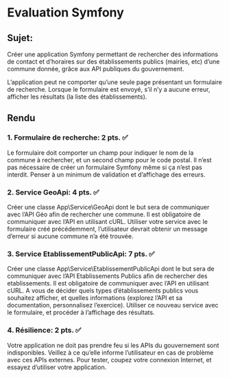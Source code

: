 # Evaluation Symfony

## Sujet:
Créer une application Symfony permettant de rechercher des informations de contact et d’horaires sur des établissements publics (mairies, etc) d’une commune donnée, grâce aux API publiques du gouvernement.

L’application peut ne comporter qu’une seule page présentant un formulaire de recherche.
Lorsque le formulaire est envoyé, s’il n’y a aucune erreur, afficher les résultats (la liste des établissements).

## Rendu
### 1. Formulaire de recherche: 2 pts. :white_check_mark:
Le formulaire doit comporter un champ pour indiquer le nom de la commune à rechercher, et un second champ pour le code postal. Il n’est pas nécessaire de créer un formulaire Symfony même si ça n’est pas interdit. Penser à un minimum de validation et d’affichage des erreurs.
### 2. Service GeoApi: 4 pts. :white_check_mark:
Créer une classe App\Service\GeoApi dont le but sera de communiquer avec l’API Géo afin de rechercher une commune.
Il est obligatoire de communiquer avec l’API en utilisant cURL.
Utiliser votre service avec le formulaire créé précédemment, l’utilisateur devrait obtenir un message d’erreur si aucune commune n’a été trouvée.
### 3. Service EtablissementPublicApi: 7 pts. :white_check_mark:
Créer une classe App\Service\EtablissementPublicApi dont le but sera de communiquer avec l’API Etablissements Publics afin de rechercher des etablissements.
Il est obligatoire de communiquer avec l’API en utilisant cURL.
A vous de décider quels types d’établissements publics vous souhaitez afficher, et quelles informations (explorez l’API et sa documentation, personnalisez l’exercice).
Utiliser ce nouveau service avec le formulaire, et procéder à l’affichage des résultats.
### 4. Résilience: 2 pts. :white_check_mark:
Votre application ne doit pas prendre feu si les APIs du gouvernement sont indisponibles. Veillez à ce qu’elle informe l’utilisateur en cas de problème avec ces APIs externes.
Pour tester, coupez votre connexion Internet, et essayez d’utiliser votre application.

